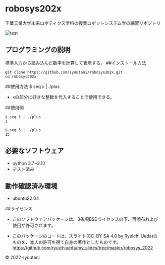 # robosys202x
千葉工業大学未来ロボティクス学科の授業ロボットシステム学の練習リポジトリ

![test](https://github.com/syoutani/robosys202x/actions/workflows/test.yml/badge.svg)
## プログラミングの説明
標準入力から読み込んだ数字を計算して表示する。
##インストール方法
```
git clone https://github.com/syoutani/robosys202x.git
cd robosys202x

```

##使用方法
$ seq x | ./plus
* xの部分に好きな整数を代入することで使用できる。

##使用例
```
$ seq 1 | ./plus
1

$ seq 5 | ./plus
15
``` 


## 必要なソフトウェア
* python 3.7~3.10 
* テスト済み



## 動作確認済み環境
* ubuntu22.04

##ライセンス
* このソフトウェアパッケージは、3条項BSDライセンスの下、再頒布および使用が許可されます。

* このパッケージのコードは、スライド(CC-BY-SA 4.0 by Ryuichi Ueda)のものを、本人の許可を得て自身の著作としたものです。
https://github.com/ryuichiueda/my_slides/tree/master/robosys_2022


© 2022 syoutani
